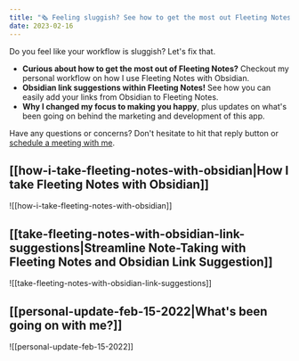 ```yaml
---
title: "🗞 Feeling sluggish? See how to get the most out Fleeting Notes"
date: 2023-02-16
---
```

Do you feel like your workflow is sluggish? Let's fix that.

- **Curious about how to get the most out of Fleeting Notes?** Checkout my personal workflow on how I use Fleeting Notes with Obsidian.
- **Obsidian link suggestions within Fleeting Notes!** See how you can easily add your links from Obsidian to Fleeting Notes.
- **Why I changed my focus to making you happy**, plus updates on what's been going on behind the marketing and development of this app.

Have any questions or concerns? Don't hesitate to hit that reply button or [schedule a meeting with me](https://usemotion.com/meet/ithinkwong/meeting?d=30).

## [[how-i-take-fleeting-notes-with-obsidian|How I take Fleeting Notes with Obsidian]]
![[how-i-take-fleeting-notes-with-obsidian]]

## [[take-fleeting-notes-with-obsidian-link-suggestions|Streamline Note-Taking with Fleeting Notes and Obsidian Link Suggestion]]
![[take-fleeting-notes-with-obsidian-link-suggestions]]


## [[personal-update-feb-15-2022|What's been going on with me?]]
![[personal-update-feb-15-2022]]